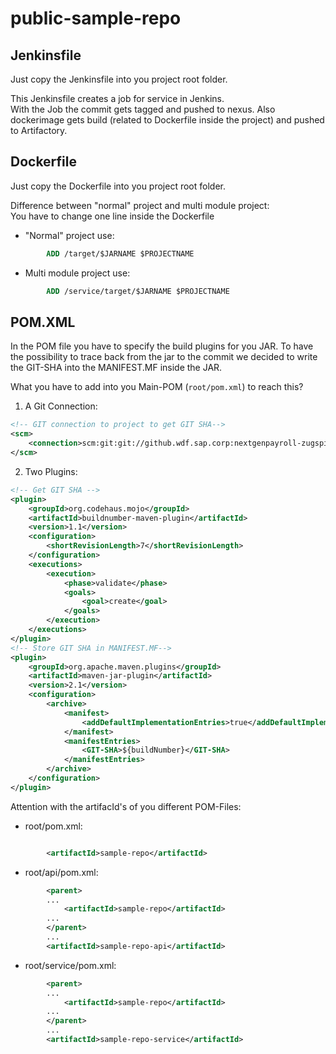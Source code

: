 # public-sample-repo

## Jenkinsfile
Just copy the Jenkinsfile into you project root folder. 

This Jenkinsfile creates a job for service in Jenkins.  
With the Job the commit gets tagged and pushed to nexus. Also dockerimage gets build (related to Dockerfile inside the project) and pushed to Artifactory.

## Dockerfile
Just copy the Dockerfile into you project root folder. 

Difference between "normal" project and multi module project:  
You have to change one line inside the Dockerfile
* "Normal" project use: 
```Dockerfile
        ADD /target/$JARNAME $PROJECTNAME
```
* Multi module project use: 
```Dockerfile
        ADD /service/target/$JARNAME $PROJECTNAME
```

## POM.XML
In the POM file you have to specify the build plugins for you JAR. To have the possibility to trace back from the jar to the commit we decided to write the GIT-SHA into the MANIFEST.MF inside the JAR.  

What you have to add into you Main-POM (`root/pom.xml`) to reach this?  

1. A Git Connection:
```xml
<!-- GIT connection to project to get GIT SHA-->
<scm>
	<connection>scm:git:git://github.wdf.sap.corp:nextgenpayroll-zugspitze-infrastructure/public-sample-repo.git</connection>
</scm>
```

2. Two Plugins:
```xml
<!-- Get GIT SHA -->
<plugin>
	<groupId>org.codehaus.mojo</groupId>
	<artifactId>buildnumber-maven-plugin</artifactId>
	<version>1.1</version>
	<configuration>
		<shortRevisionLength>7</shortRevisionLength>
	</configuration>
	<executions>
		<execution>
			<phase>validate</phase>
			<goals>
				<goal>create</goal>
			</goals>
		</execution>
	</executions>
</plugin>
<!-- Store GIT SHA in MANIFEST.MF-->
<plugin>
	<groupId>org.apache.maven.plugins</groupId>
	<artifactId>maven-jar-plugin</artifactId>
	<version>2.1</version>
	<configuration>
		<archive>
			<manifest>
				<addDefaultImplementationEntries>true</addDefaultImplementationEntries>
			</manifest>
			<manifestEntries>
				<GIT-SHA>${buildNumber}</GIT-SHA>
			</manifestEntries>
		</archive>
	</configuration>
</plugin>
```
Attention with the artifacId's of you different POM-Files:
* root/pom.xml: 
```xml

        <artifactId>sample-repo</artifactId>
 ```

* root/api/pom.xml:  

```xml
        <parent>
        ...
            <artifactId>sample-repo</artifactId>
        ...
        </parent>
        ...
        <artifactId>sample-repo-api</artifactId>
```
* root/service/pom.xml:  

```xml
        <parent>
        ...
            <artifactId>sample-repo</artifactId>
        ...
        </parent>
        ...
        <artifactId>sample-repo-service</artifactId>
```
